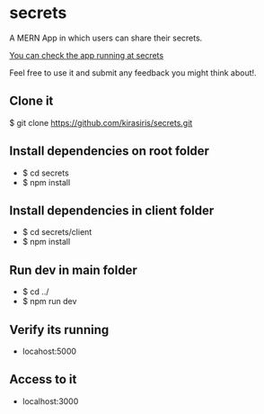 # secrets
A MERN App in which users can share their secrets.

[You can check the app running at secrets](https://fast-fortress-55508.herokuapp.com/)

Feel free to use it and submit any feedback you might think about!.

## Clone it
$ git clone https://github.com/kirasiris/secrets.git

## Install dependencies on root folder
* $ cd secrets
* $ npm install

## Install dependencies in client folder
* $ cd secrets/client
* $ npm install

## Run dev in main folder
* $ cd ../
* $ npm run dev


## Verify its running
* locahost:5000

## Access to it
* localhost:3000
